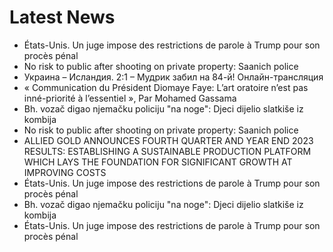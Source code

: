 # Latest News
-  États-Unis. Un juge impose des restrictions de parole à Trump pour son procès pénal
-  No risk to public after shooting on private property: Saanich police
-  Украина – Исландия. 2:1 – Мудрик забил на 84-й! Онлайн-трансляция
-  « Communication du Président Diomaye Faye: L’art oratoire n’est pas inné-priorité à l’essentiel », Par Mohamed Gassama
-  Bh. vozač digao njemačku policiju "na noge": Djeci dijelio slatkiše iz kombija
-  No risk to public after shooting on private property: Saanich police
-  ALLIED GOLD ANNOUNCES FOURTH QUARTER AND YEAR END 2023 RESULTS: ESTABLISHING A SUSTAINABLE PRODUCTION PLATFORM WHICH LAYS THE FOUNDATION FOR SIGNIFICANT GROWTH AT IMPROVING COSTS
-  États-Unis. Un juge impose des restrictions de parole à Trump pour son procès pénal
-  Bh. vozač digao njemačku policiju "na noge": Djeci dijelio slatkiše iz kombija
-  États-Unis. Un juge impose des restrictions de parole à Trump pour son procès pénal
